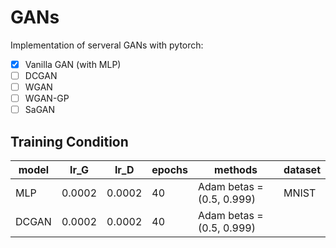 # GANs

Implementation of serveral GANs with pytorch:

- [x] Vanilla GAN (with MLP)
- [ ] DCGAN
- [ ] WGAN
- [ ] WGAN-GP
- [ ] SaGAN

## Training Condition

| model | lr_G | lr_D | epochs | methods | dataset |
| -- | -- | -- | -- | -- | -- |
| MLP | 0.0002 | 0.0002 | 40 | Adam betas = (0.5, 0.999) | MNIST |
| DCGAN | 0.0002 | 0.0002 | 40 | Adam betas = (0.5, 0.999) |   |
